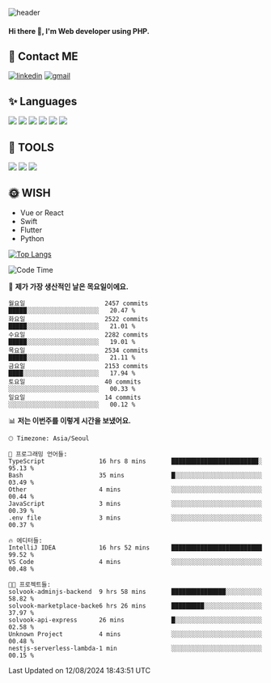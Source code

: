 ![header](https://capsule-render.vercel.app/api?type=waving&color=auto&height=300&section=header&text=Elin&fontSize=90&animation=twinkling)

#### Hi there 👋, I'm <b>Web developer</b> using PHP. ####

<!--
- 🔭 I’m currently working on Uniwill
- 🌱 I’m currently learning Vue or React or Python.
-->

<!---#### I am PHP developer --->

## 💌 Contact ME ###
[<img src='https://img.shields.io/badge/-EunjiKo-%230A66C2?style=flat-square&logo=LinkedIn&logoColor=white' alt='linkedin'>](https://www.linkedin.com/in/https://www.linkedin.com/in/eunji-ko-00a907164//)  [<img src='https://img.shields.io/badge/-einee214%40gmail.com-%23EA4335?style=flat-square&logo=Gmail&logoColor=white' alt='gmail'>](einee214@gmail.com)  


## ✨ Languages
<img src='https://img.shields.io/badge/-PHP-%23777BB4?style=for-the-badge&logo=PHP&logoColor=white'> <img src='https://img.shields.io/badge/-Laravel-%23FF2D20?style=for-the-badge&logo=Laravel&logoColor=white'> <img src='https://img.shields.io/badge/Jquery-%230769AD?style=for-the-badge&logo=Jquery&logoColor=white'> <img src='https://img.shields.io/badge/CSS3-%231572B6?style=for-the-badge&logo=CSS3&logoColor=white'> <img src='https://img.shields.io/badge/Bootstrap-%237952B3?style=for-the-badge&logo=Bootstrap&logoColor=white' > <img src='https://img.shields.io/badge/MySQL-%234479A1?style=for-the-badge&logo=MySQL&logoColor=white' >

## 🌷 TOOLS
<img src='https://img.shields.io/badge/PHPSTORM-%23000000?style=for-the-badge&logo=PhpStorm&logoColor=white' > <img src='https://img.shields.io/badge/GitLab-%23FCA121?style=for-the-badge&logo=GitLab&logoColor=white' > <img src='https://img.shields.io/badge/GitHub-%23181717?style=for-the-badge&logo=GitHub&logoColor=white'>


## 🌞 WISH
- Vue or React
- Swift
- Flutter
- Python


[![Top Langs](https://github-readme-stats.vercel.app/api/top-langs/?username=ein214&layout=compact)](https://github.com/anuraghazra/github-readme-stats)

<!--START_SECTION:waka-->
![Code Time](http://img.shields.io/badge/Code%20Time-3%2C690%20hrs%2045%20mins-blue)

📅 **제가 가장 생산적인 날은 목요일이에요.** 

```text
월요일                      2457 commits        █████░░░░░░░░░░░░░░░░░░░░   20.47 % 
화요일                      2522 commits        █████░░░░░░░░░░░░░░░░░░░░   21.01 % 
수요일                      2282 commits        █████░░░░░░░░░░░░░░░░░░░░   19.01 % 
목요일                      2534 commits        █████░░░░░░░░░░░░░░░░░░░░   21.11 % 
금요일                      2153 commits        ████░░░░░░░░░░░░░░░░░░░░░   17.94 % 
토요일                      40 commits          ░░░░░░░░░░░░░░░░░░░░░░░░░   00.33 % 
일요일                      14 commits          ░░░░░░░░░░░░░░░░░░░░░░░░░   00.12 % 
```


📊 **저는 이번주를 이렇게 시간을 보냈어요.** 

```text
🕑︎ Timezone: Asia/Seoul

💬 프로그래밍 언어들: 
TypeScript               16 hrs 8 mins       ████████████████████████░   95.13 % 
Bash                     35 mins             █░░░░░░░░░░░░░░░░░░░░░░░░   03.49 % 
Other                    4 mins              ░░░░░░░░░░░░░░░░░░░░░░░░░   00.44 % 
JavaScript               3 mins              ░░░░░░░░░░░░░░░░░░░░░░░░░   00.39 % 
.env file                3 mins              ░░░░░░░░░░░░░░░░░░░░░░░░░   00.37 % 

🔥 에디터들: 
IntelliJ IDEA            16 hrs 52 mins      █████████████████████████   99.52 % 
VS Code                  4 mins              ░░░░░░░░░░░░░░░░░░░░░░░░░   00.48 % 

🐱‍💻 프로젝트들: 
solvook-adminjs-backend  9 hrs 58 mins       ███████████████░░░░░░░░░░   58.82 % 
solvook-marketplace-backe6 hrs 26 mins       █████████░░░░░░░░░░░░░░░░   37.97 % 
solvook-api-express      26 mins             █░░░░░░░░░░░░░░░░░░░░░░░░   02.58 % 
Unknown Project          4 mins              ░░░░░░░░░░░░░░░░░░░░░░░░░   00.48 % 
nestjs-serverless-lambda-1 min               ░░░░░░░░░░░░░░░░░░░░░░░░░   00.15 % 
```


 Last Updated on 12/08/2024 18:43:51 UTC
<!--END_SECTION:waka-->

<!---![GitHub stats](https://github-readme-stats.vercel.app/api?username=ein214&show_icons=true&theme=dracula)  --->



